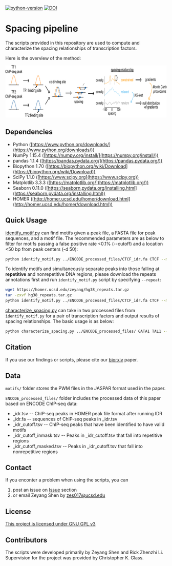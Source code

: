 [![python-version](https://img.shields.io/badge/python-3.6+-blue.svg)](https://www.python.org/downloads/release/python-360/)
[![DOI](https://zenodo.org/badge/DOI/10.1101/2020.04.02.021535.svg)](https://www.biorxiv.org/content/10.1101/2020.04.02.021535v1.full)

# Spacing pipeline
The scripts provided in this repository are used to compute and characterize the spacing relationships of transcription factors. 

Here is the overview of the method:

<p align="center">
<img src="https://github.com/zeyang-shen/spacing_pipeline/blob/main/ENCODE_processing_pipeline.png" width="850" height="163">
</p>

## Dependencies
* Python ([https://www.python.org/downloads/](https://www.python.org/downloads/))
* NumPy 1.15.4 ([https://numpy.org/install/](https://numpy.org/install/))
* pandas 1.1.4 ([https://pandas.pydata.org/](https://pandas.pydata.org/))
* Biopython 1.70 ([https://biopython.org/wiki/Download](https://biopython.org/wiki/Download))
* SciPy 1.1.0 ([https://www.scipy.org](https://www.scipy.org))
* Matplotlib 3.3.3 ([https://matplotlib.org/](https://matplotlib.org/))
* Seaborn 0.11.0 ([https://seaborn.pydata.org/installing.html](https://seaborn.pydata.org/installing.html))
* HOMER ([http://homer.ucsd.edu/homer/download.html](http://homer.ucsd.edu/homer/download.html))

## Quick Usage
[identify_motif.py](https://github.com/zeyang-shen/spacing_pipeline/blob/main/scripts/identify_motif.py) can find motifs given a peak file, a FASTA file for peak sequences, and a motif file. The recommended parameters are as below to filter for motifs passing a false positive rate <0.1% (--cutoff) and a location <50 bp from peak centers (-d 50): 
```bash
python identify_motif.py ../ENCODE_processed_files/CTCF_idr.fa CTCF --motif_path ../motifs/ --cutoff -d 50
```

To identify motifs and simultaneously separate peaks into those falling at **repetitive** and nonrepetitive DNA regions, please download the repeats annotations first and run `identify_motif.py` script by specifying `--repeat`:

```bash
wget https://homer.ucsd.edu/zeyang/hg38_repeats.tar.gz
tar -zxvf hg38_repeats.tar.gz
python identify_motif.py ../ENCODE_processed_files/CTCF_idr.fa CTCF --motif_path ../motifs/ --cutoff -d 50 --repeat hg38_repeats/hg38_repeats_merged.nodup.all.txt
```

[characterize_spacing.py](https://github.com/zeyang-shen/spacing_pipeline/blob/main/scripts/characterize_spacing.py) can take in two processed files from `identify_motif.py` for a pair of transcription factors and output results of spacing relationships. The basic usage is as below:
```bash
python characterize_spacing.py ../ENCODE_processed_files/ GATA1 TAL1 --motif_path ../motifs/
```

## Citation
If you use our findings or scripts, please cite our [biorxiv](https://doi.org/10.1101/2020.04.02.021535) paper.

## Data
`motifs/` folder stores the PWM files in the JASPAR format used in the paper.

`ENCODE_processed_files/` folder includes the processed data of this paper based on ENCODE ChIP-seq data:
* _idr.tsv -- ChIP-seq peaks in HOMER peak file format after running IDR
* _idr.fa -- sequences of ChIP-seq peaks in _idr.tsv
* _idr_cutoff.tsv -- ChIP-seq peaks that have been identified to have valid motifs
* _idr_cutoff_inmask.tsv -- Peaks in _idr_cutoff.tsv that fall into repetitive regions
* _idr_cutoff_masked.tsv -- Peaks in _idr_cutoff.tsv that fall into nonrepetitive regions

## Contact
If you enconter a problem when using the scripts, you can
1. post an issue on [Issue](https://github.com/zeyang-shen/spacing_pipeline/issues) section
2. or email Zeyang Shen by zes017@ucsd.edu

## License
[This project is licensed under GNU GPL v3](https://github.com/zeyang-shen/spacing_pipeline/blob/main/LICENSE)

## Contributors
The scripts were developed primarily by Zeyang Shen and Rick Zhenzhi Li. Supervision for the project was provided by Christopher K. Glass. 
